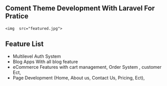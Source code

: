 ## Coment Theme Development With Laravel For Pratice

    <img  src="featured.jpg"> 

## Feature List 
- Multilevel Auth System
- Blog Apps With all blog feature 
- eCommerce Features with cart management, Order System , customer Ect,
- Page Development (Home, About us, Contact Us, Pricing, Ect),

